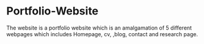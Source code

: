 # Portfolio-Website
 The website is a portfolio website which is an amalgamation of 5 different webpages which includes Homepage, cv, ,blog, contact and research page.
